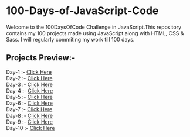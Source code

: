 # 100-Days-of-JavaScript-Code
Welcome to the 100DaysOfCode Challenge in JavaScript.This repository contains my 100 projects made using JavaScript along with HTML, CSS & Sass. I will regularly commiting my work till 100 days.

## Projects Preview:-
Day-1  :- [Click Here](https://sajalsatsangi.github.io/100-Days-of-JavaScript-Code/Day1-Day10/Day1/index.html) <br/>
Day-2  :- [Click Here](https://sajalsatsangi.github.io/100-Days-of-JavaScript-Code/Day1-Day10/Day2/index.html) <br/>
Day-3  :- [Click Here](https://sajalsatsangi.github.io/100-Days-of-JavaScript-Code/Day1-Day10/Day3/index.html) <br/>
Day-4  :- [Click Here](https://sajalsatsangi.github.io/100-Days-of-JavaScript-Code/Day1-Day10/Day4/index.html) <br/>
Day-5  :- [Click Here](https://sajalsatsangi.github.io/100-Days-of-JavaScript-Code/Day1-Day10/Day5/index.html) <br/>
Day-6  :- [Click Here](https://sajalsatsangi.github.io/100-Days-of-JavaScript-Code/Day1-Day10/Day6/index.html) <br/>
Day-7  :- [Click Here](https://sajalsatsangi.github.io/100-Days-of-JavaScript-Code/Day1-Day10/Day7/index.html) <br/>
Day-8  :- [Click Here](https://sajalsatsangi.github.io/100-Days-of-JavaScript-Code/Day1-Day10/Day8/index.html) <br/>
Day-9  :- [Click Here](https://sajalsatsangi.github.io/100-Days-of-JavaScript-Code/Day1-Day10/Day9/index.html) <br/>
Day-10 :- [Click Here](https://sajalsatsangi.github.io/100-Days-of-JavaScript-Code/Day1-Day10/Day10/index.html) <br/>
